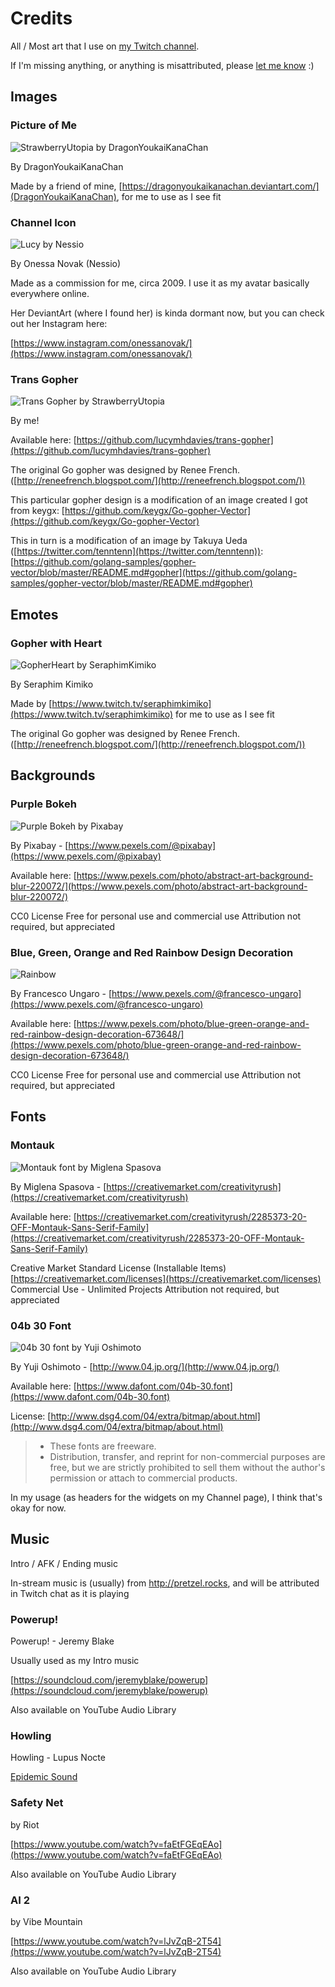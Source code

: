 # Credits

All / Most art that I use on [my Twitch channel](https://www.twitch.tv/strawberryutopia/).

If I'm missing anything, or anything is misattributed, please [let me know](https://github.com/strawberryutopia/twitch-credits/issues) :)

## Images

### Picture of Me

![StrawberryUtopia by DragonYoukaiKanaChan](images/Lucy-Commish.recolor.png)

By DragonYoukaiKanaChan

Made by a friend of mine, [https://dragonyoukaikanachan.deviantart.com/](DragonYoukaiKanaChan), for me to use as I see fit

### Channel Icon

![Lucy by Nessio](images/lucy_nessio.jpg)

By Onessa Novak (Nessio)

Made as a commission for me, circa 2009. I use it as my avatar basically everywhere online.

Her DeviantArt (where I found her) is kinda dormant now, but you can check out her Instagram here:

[https://www.instagram.com/onessanovak/](https://www.instagram.com/onessanovak/) 

### Trans Gopher

![Trans Gopher by StrawberryUtopia](images/trans-gopher-diagonal-curve.png)

By me!

Available here: [https://github.com/lucymhdavies/trans-gopher](https://github.com/lucymhdavies/trans-gopher)

The original Go gopher was designed by Renee French. ([http://reneefrench.blogspot.com/](http://reneefrench.blogspot.com/))

This particular gopher design is a modification of an image created I got from keygx:
[https://github.com/keygx/Go-gopher-Vector](https://github.com/keygx/Go-gopher-Vector)

This in turn is a modification of an image by Takuya Ueda ([https://twitter.com/tenntenn](https://twitter.com/tenntenn)):
[https://github.com/golang-samples/gopher-vector/blob/master/README.md#gopher](https://github.com/golang-samples/gopher-vector/blob/master/README.md#gopher)


## Emotes

### Gopher with Heart

![GopherHeart by SeraphimKimiko](images/gopherHeart.png)

By Seraphim Kimiko

Made by [https://www.twitch.tv/seraphimkimiko](https://www.twitch.tv/seraphimkimiko) for me to use as I see fit

The original Go gopher was designed by Renee French. ([http://reneefrench.blogspot.com/](http://reneefrench.blogspot.com/))

## Backgrounds

### Purple Bokeh

![Purple Bokeh by Pixabay](images/abstract-art-background-220072.jpg)

By Pixabay - [https://www.pexels.com/@pixabay](https://www.pexels.com/@pixabay)

Available here: [https://www.pexels.com/photo/abstract-art-background-blur-220072/](https://www.pexels.com/photo/abstract-art-background-blur-220072/)

CC0 License
Free for personal use and commercial use
Attribution not required, but appreciated

### Blue, Green, Orange and Red Rainbow Design Decoration

![Rainbow](images/abstract-art-artistic-673648.jpg)

By Francesco Ungaro - [https://www.pexels.com/@francesco-ungaro](https://www.pexels.com/@francesco-ungaro)

Available here: [https://www.pexels.com/photo/blue-green-orange-and-red-rainbow-design-decoration-673648/](https://www.pexels.com/photo/blue-green-orange-and-red-rainbow-design-decoration-673648/)

CC0 License
Free for personal use and commercial use
Attribution not required, but appreciated

## Fonts

### Montauk

![Montauk font by Miglena Spasova](images/Montauk.png)

By Miglena Spasova - [https://creativemarket.com/creativityrush](https://creativemarket.com/creativityrush)


Available here: [https://creativemarket.com/creativityrush/2285373-20-OFF-Montauk-Sans-Serif-Family](https://creativemarket.com/creativityrush/2285373-20-OFF-Montauk-Sans-Serif-Family)

Creative Market Standard License (Installable Items)
[https://creativemarket.com/licenses](https://creativemarket.com/licenses)
Commercial Use - Unlimited Projects
Attribution not required, but appreciated


### 04b 30 Font

![04b 30 font by Yuji Oshimoto](images/04b_30.png)

By Yuji Oshimoto - [http://www.04.jp.org/](http://www.04.jp.org/)

Available here: [https://www.dafont.com/04b-30.font](https://www.dafont.com/04b-30.font)

License:
[http://www.dsg4.com/04/extra/bitmap/about.html](http://www.dsg4.com/04/extra/bitmap/about.html)

> * These fonts are freeware.
> * Distribution, transfer, and reprint for non-commercial purposes are free, but we are strictly prohibited to sell them without the author's permission or attach to commercial products.

In my usage (as headers for the widgets on my Channel page), I think that's okay for now.


## Music

Intro / AFK / Ending music

In-stream music is (usually) from http://pretzel.rocks, and will be attributed in Twitch chat as it is playing

### Powerup!

Powerup! - Jeremy Blake

Usually used as my Intro music

[https://soundcloud.com/jeremyblake/powerup](https://soundcloud.com/jeremyblake/powerup)

Also available on YouTube Audio Library

### Howling

Howling - Lupus Nocte

[Epidemic Sound](https://www.epidemicsound.com/search/?search_query=howling%20lupus%20nocte)

### Safety Net
by Riot

[https://www.youtube.com/watch?v=faEtFGEqEAo](https://www.youtube.com/watch?v=faEtFGEqEAo)

Also available on YouTube Audio Library


### AI 2
by Vibe Mountain

[https://www.youtube.com/watch?v=lJvZqB-2T54](https://www.youtube.com/watch?v=lJvZqB-2T54)

Also available on YouTube Audio Library

